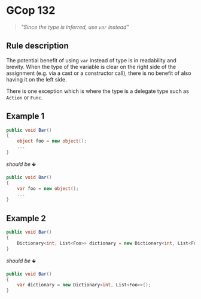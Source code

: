 # GCop 132

> *"Since the type is inferred, use `var` instead"*

## Rule description

The potential benefit of using `var` instead of type is in readability and brevity. When the type of the variable is clear on the right side of the assignment (e.g. via a cast or a constructor call), there is no benefit of also having it on the left side.

There is one exception which is where the type is a delegate type such as `Action` or `Func`.
 
## Example 1

```csharp
public void Bar()
{
    object foo = new object();
    ...
}
```

*should be* 🡻

```csharp
public void Bar()
{
    var foo = new object();
    ...
}
```
 
## Example 2

```csharp
public void Bar()
{
    Dictionary<int, List<Foo>> dictionary = new Dictionary<int, List<Foo>>();
}
```

*should be* 🡻

```csharp
public void Bar()
{
    var dictionary = new Dictionary<int, List<Foo>>();
}
```